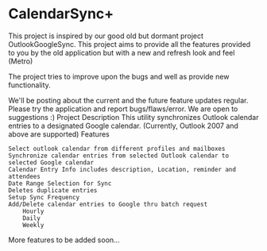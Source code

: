 # CalendarSync+

This project is inspired by our good old but dormant project OutlookGoogleSync.
This project aims to provide all the features provided to you by the old application but with a new and refresh look and feel (Metro)

The project tries to improve upon the bugs and well as provide new functionality.

We'll be posting about the current and the future feature updates regular.
Please try the application and report bugs/flaws/error. We are open to suggestions :)
Project Description
This utility synchronizes Outlook calendar entries to a designated Google calendar.
(Currently, Outlook 2007 and above are supported)
Features

    Select outlook calendar from different profiles and mailboxes
    Synchronize calendar entries from selected Outlook calendar to selected Google calendar
    Calendar Entry Info includes description, Location, reminder and attendees
    Date Range Selection for Sync
    Deletes duplicate entries
    Setup Sync Frequency
    Add/Delete calendar entries to Google thru batch request
        Hourly
        Daily
        Weekly

More features to be added soon...
